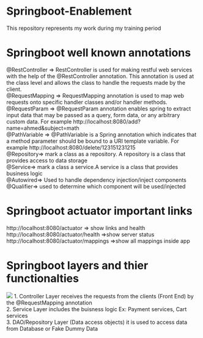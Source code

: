 # Springboot-Enablement
This repository represents my work during my training period
# Springboot well known annotations
@RestController => RestController is used for making restful web services with the help of the @RestController annotation. This annotation is used at the class level and allows the class to handle the requests made by the client.<br/>
@RequestMapping => RequestMapping annotation is used to map web requests onto specific handler classes and/or handler methods.<br/>
@RequestParam => @RequestParam annotation enables spring to extract input data that may be passed as a query, form data, or any arbitrary custom data. For example http://localhost:8080/add?name=ahmed&subject=math<br/>
@PathVariable => @PathVariable is a Spring annotation which indicates that a method parameter should be bound to a URI template variable. For example http://localhost:8080/delete/123151231215<br/>
@Repository=> mark a class as a repository. A repository is a class that provides access to data storage<br/>
@Service=> mark a class a service.A service is a class that provides business logic<br/>
@Autowired=> Used to handle dependency injection/inject components<br/>
@Qualifier=> used to determine which component will be used/injected
# Springboot actuator important links 
http://localhost:8080/actuator => show links and health<br/>
http://localhost:8080/actuator/health =>show server status<br/>
http://localhost:8080/actuator/mappings =>show all mappings inside app<br/>
# Springboot layers and thier functionalties
<img src="https://i.ytimg.com/vi/QYDHxlpr04U/sddefault.jpg" />
1. Controller Layer receives the requests from the clients (Front End) by the @RequestMapping annotation <br/>
2. Service Layer includes the buisness logic Ex: Payment services, Cart services <br/>
3. DAO/Repository Layer (Data access objects) it is used to access data from Database or Fake Dummy Data<br/>


